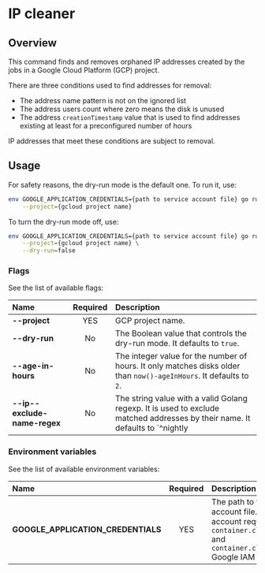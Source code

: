 # IP cleaner

## Overview

This command finds and removes orphaned IP addresses created by the jobs in a Google Cloud Platform (GCP) project.

There are three conditions used to find addresses for removal:
- The address name pattern is not on the ignored list
- The address users count where zero means the disk is unused
- The address `creationTimestamp` value that is used to find addresses existing at least for a preconfigured number of hours

IP addresses that meet these conditions are subject to removal.

## Usage

For safety reasons, the dry-run mode is the default one.
To run it, use:
```bash
env GOOGLE_APPLICATION_CREDENTIALS={path to service account file} go run main.go \
    --project={gcloud project name}
```

To turn the dry-run mode off, use:
```bash
env GOOGLE_APPLICATION_CREDENTIALS={path to service account file} go run main.go \
    --project={gcloud project name} \
    --dry-run=false
```

### Flags

See the list of available flags:

| Name                      | Required | Description                                                                                          |
| :------------------------ | :------: | :--------------------------------------------------------------------------------------------------- |
| **--project**             |   YES    | GCP project name.
| **--dry-run**             |    No    | The Boolean value that controls the dry-run mode. It defaults to `true`.
| **--age-in-hours**         |    No    | The integer value for the number of hours. It only matches disks older than `now()-ageInHours`. It defaults to `2`.
| **--ip--exclude-name-regex**       |    No    | The string value with a valid Golang regexp. It is used to exclude matched addresses by their name. It defaults to `^nightly|weekly|nat-auto-ip`.
### Environment variables

See the list of available environment variables:

| Name                                  | Required | Description                                                                                          |
| :------------------------------------ | :------: | :--------------------------------------------------------------------------------------------------- |
| **GOOGLE_APPLICATION_CREDENTIALS**    |    YES   | The path to the service account file. The service account requires at least `container.clusters.list` and `container.clusters.delete` Google IAM permissions. |

